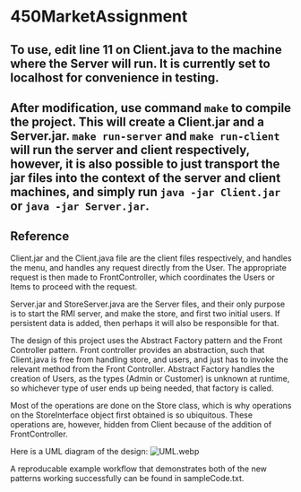 # 450MarketAssignment
## To use, edit line 11 on Client.java to the machine where the Server will run. It is currently set to localhost for convenience in testing.
## After modification, use command `make` to compile the project. This will create a Client.jar and a Server.jar. `make run-server` and `make run-client` will run the server and client respectively, however, it is also possible to just transport the jar files into the context of the server and client machines, and simply run `java -jar Client.jar` or `java -jar Server.jar`.

## Reference
Client.jar and the Client.java file are the client files respectively, and handles the menu, and handles any request directly from the User. The appropriate request is then made to FrontController, which coordinates the Users or Items to proceed with the request.

Server.jar and StoreServer.java are the Server files, and their only purpose is to start the RMI server, and make the store, and first two initial users. If persistent data is added, then perhaps it will also be responsible for that.

The design of this project uses the Abstract Factory pattern and the Front Controller pattern. Front controller provides an abstraction, such that Client.java is free from handling store, and users, and just has to invoke the relevant method from the Front Controller. Abstract Factory handles the creation of Users, as the types (Admin or Customer) is unknown at runtime, so whichever type of user ends up being needed, that factory is called.

Most of the operations are done on the Store class, which is why operations on the StoreInterface object first obtained is so ubiquitous. These operations are, however, hidden from Client because of the addition of FrontController.

Here is a UML diagram of the design:
![UML.webp](https://raw.github.iu.edu/prajarub/450MarketAssignment/main/UML.webp?token=GHSAT0AAAAAAAAAU6M6SNYJVGDDJAUORR7IZLRA7GQ)

A reproducable example workflow that demonstrates both of the new patterns working successfully can be found in sampleCode.txt. 